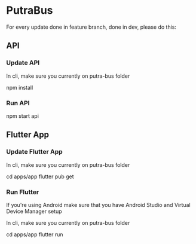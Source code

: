# PutraBus

For every update done in feature branch, done in dev, please do this:

## API

### Update API
In cli, make sure you currently on putra-bus folder

npm install

### Run API
npm start api

## Flutter App

### Update Flutter App
In cli, make sure you currently on putra-bus folder

cd apps/app
flutter pub get

### Run Flutter
If you're using Android make sure that you have Android Studio and Virtual Device Manager setup

In cli, make sure you currently on putra-bus folder

cd apps/app
flutter run